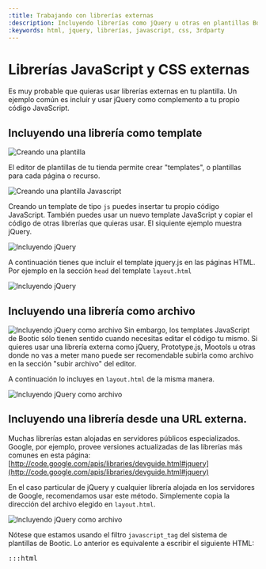 ```yaml
---
:title: Trabajando con librerías externas
:description: Incluyendo librerías como jQuery u otras en plantillas Bootic
:keywords: html, jquery, librerías, javascript, css, 3rdparty
---
```

# Librerías JavaScript y CSS externas

Es muy probable que quieras usar librerías externas en tu plantilla. Un ejemplo común es incluír y usar jQuery como complemento a tu propio código JavaScript.


## Incluyendo una librería como template

<img src="<%= img('/img/themes/create_template_1.png').url %>" alt="Creando una plantilla" />

El editor de plantillas de tu tienda permite crear "templates", o plantillas para cada página o recurso.

<img src="<%= img('/img/themes/create_template_2.png').url %>" alt="Creando una plantilla Javascript" />

Creando un template de tipo <code>js</code> puedes insertar tu propio código JavaScript. También puedes usar un nuevo template JavaScript y copiar el código de otras librerías que quieras usar. El siquiente ejemplo muestra jQuery.

<img src="<%= img('/img/themes/include_jquery_1.png').url %>" alt="Incluyendo jQuery" />

A continuación tienes que incluír el template jquery.js en las páginas HTML. Por ejemplo en la sección <code>head</code> del template <code>layout.html</code>

<img src="<%= img('/img/themes/include_jquery_2.png').url %>" alt="Incluyendo jQuery" />

## Incluyendo una librería como archivo

<div class="clearfix">  
<img src="<%= img('/img/themes/include_jquery_3.png').url %>" alt="Incluyendo jQuery como archivo" class="left" />
  Sin embargo, los templates JavaScript de Bootic sólo tienen sentido cuando necesitas editar el código tu mismo. Si quieres usar una librería externa como jQuery, Prototype.js, Mootols u otras donde no vas a meter mano puede ser recomendable subirla como archivo en la sección "subir archivo" del editor.
</div>

A continuación lo incluyes en <code>layout.html</code> de la misma manera.

<img src="<%= img('/img/themes/include_jquery_4.png').url %>" alt="Incluyendo jQuery como archivo" />


## Incluyendo una librería desde una URL externa.

Muchas librerías estan alojadas en servidores públicos especializados. Google, por ejemplo, provee versiones actualizadas de las librerías más comunes en esta página: [http://code.google.com/apis/libraries/devguide.html#jquery](http://code.google.com/apis/libraries/devguide.html#jquery)

En el caso particular de jQuery y cualquier librería alojada en los servidores de Google, recomendamos usar este método. Simplemente copia la dirección del archivo elegido en <code>layout.html</code>.

<img src="<%= img('/img/themes/include_jquery_5.png').url %>" alt="Incluyendo jQuery como archivo" />

Nótese que estamos usando el filtro <code>javascript_tag</code> del sistema de plantillas de Bootic. Lo anterior es equivalente a escribir el siguiente HTML:

<pre>:::html
<!-- incluir jquery desde Google --> 
<script src="https://ajax.googleapis.com/ajax/libs/jquery/1.5.2/jquery.min.js" 
type="text/javascript"></script> 
<!-- /jquery -->
</pre>


